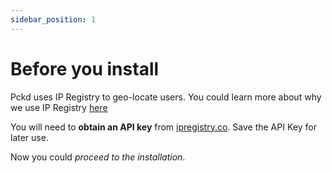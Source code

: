 ```yaml
---
sidebar_position: 1
---
```


# Before you install

Pckd uses IP Registry to geo-locate users. You could learn more about why we use IP Registry [here](/docs/why-ip-registry)

You will need to **obtain an API key** from [ipregistry.co](https://ipregistry.co). Save the API Key for later use.

Now you could _proceed to the installation_.
